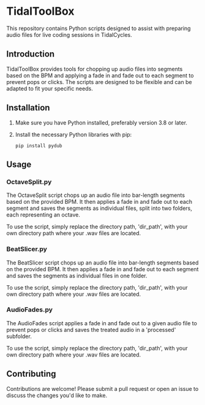 # TidalToolBox

This repository contains Python scripts designed to assist with preparing audio files for live coding sessions in TidalCycles.

## Introduction

TidalToolBox provides tools for chopping up audio files into segments based on the BPM and applying a fade in and fade out to each segment to prevent pops or clicks. The scripts are designed to be flexible and can be adapted to fit your specific needs.

## Installation

1. Make sure you have Python installed, preferably version 3.8 or later.
2. Install the necessary Python libraries with pip:

    ```
    pip install pydub
    ```

## Usage

### OctaveSplit.py

The OctaveSplit script chops up an audio file into bar-length segments based on the provided BPM. It then applies a fade in and fade out to each segment and saves the segments as individual files, split into two folders, each representing an octave.

To use the script, simply replace the directory path, 'dir_path', with your own directory path where your .wav files are located.

### BeatSlicer.py

The BeatSlicer script chops up an audio file into bar-length segments based on the provided BPM. It then applies a fade in and fade out to each segment and saves the segments as individual files in one folder.

To use the script, simply replace the directory path, 'dir_path', with your own directory path where your .wav files are located.

### AudioFades.py

The AudioFades script applies a fade in and fade out to a given audio file to prevent pops or clicks and saves the treated audio in a 'processed' subfolder.

To use the script, simply replace the directory path, 'dir_path', with your own directory path where your .wav files are located.

## Contributing

Contributions are welcome! Please submit a pull request or open an issue to discuss the changes you'd like to make.
